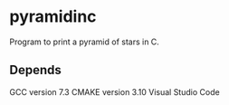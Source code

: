 # pyramidinc 
Program to print a pyramid of stars in C.
## Depends
GCC version 7.3
CMAKE version 3.10
Visual Studio Code
